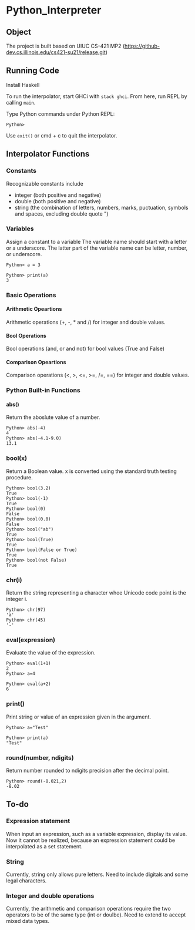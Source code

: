 # Python_Interpreter

## Object


The project is built based on UIUC CS-421 MP2 (https://github-dev.cs.illinois.edu/cs421-su21/release.git)


## Running Code
Install Haskell 

To run the interpolator, start GHCi with `stack ghci`. From here, run REPL by calling `main`.

Type Python commands under Python REPL:

`Python>`

Use `exit()` or cmd + c to quit the interpolator.

## Interpolator Functions

### Constants
Recognizable constants include
* integer (both positive and negative)
* double (both positive and negative)
* string (the combination of letters, numbers, marks, puctuation, symbols and spaces, excluding double quote ")

### Variables
Assign a constant to a variable
The variable name should start with a letter or a underscore. 
The latter part of the variable name can be letter, number, or underscore.

```
Python> a = 3

Python> print(a)
3
```

### Basic Operations
#### Arithmetic Opeartions
Arithmetic operations (+, -, * and /) for integer and double values.

#### Bool Operations
Bool operations (and, or and not) for bool values (True and False)

#### Comparison Opeartions
Comparison operations (<, >, <=, >=, /=, ==) for integer and double values.

### Python Built-in Functions
#### abs()
Return the aboslute value of a number.

```
Python> abs(-4)
4
Python> abs(-4.1-9.0)
13.1
```

### bool(x)
Return a Boolean value. x is converted using the standard truth testing procedure. 

```
Python> bool(3.2)
True
Python> bool(-1)
True
Python> bool(0)
False
Python> bool(0.0)
False
Python> bool("ab")
True
Python> bool(True)
True
Python> bool(False or True)
True
Python> bool(not False)
True
```
### chr(i)
Return the string representing a character whoe Unicode code point is the integer i. 

```
Python> chr(97)
'a'
Python> chr(45)
'-'
```
### eval(expression)
Evaluate the value of the expression.

```
Python> eval(1+1)
2
Python> a=4

Python> eval(a+2)
6
```

### print()
Print string or value of an expression given in the argument.

```
Python> a="Test"

Python> print(a)
"Test"
```

### round(number, ndigits)
Return number rounded to ndigits precision after the decimal point.

```
Python> round(-8.021,2)
-8.02
```

## To-do
### Expression statement
When input an expression, such as a variable expression, display its value.
Now it cannot be realized, because an expression statement could be interpolated as a set statement.

### String
Currently, string only allows pure letters. Need to include digitals and some legal characters.

### Integer and double operations
Currently, the arithmetic and comparison operations require the two operators to be of the same type (int or doulbe). Need to extend to accept mixed data types.
